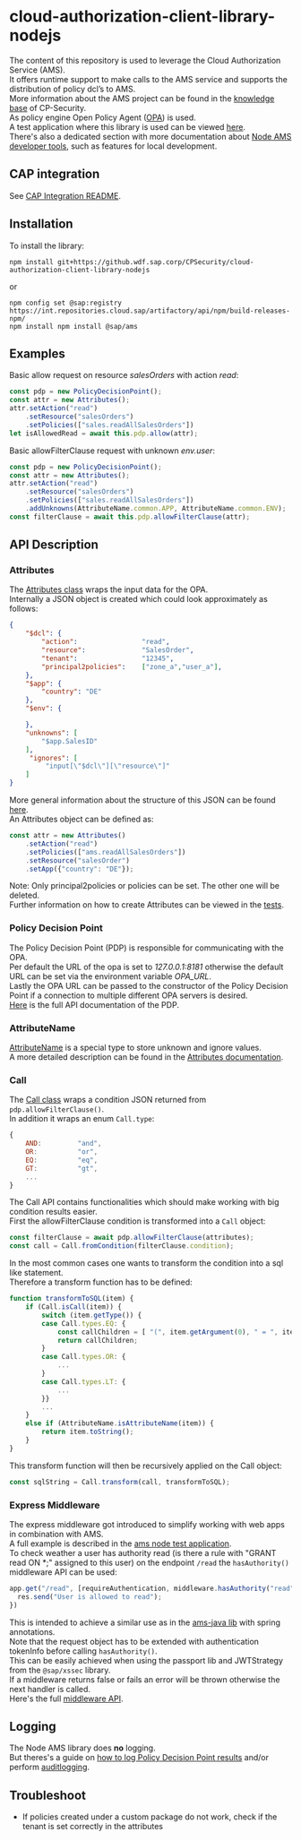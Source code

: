 # cloud-authorization-client-library-nodejs

The content of this repository is used to leverage the Cloud Authorization Service (AMS).<br/>
It offers runtime support to make calls to the AMS service and supports the distribution of policy dcl’s to AMS.<br/>
More information about the AMS project can be found in the [knowledge base](https://github.wdf.sap.corp/pages/CPSecurity/Knowledge-Base/13_AuthorizationManagementService(AMS)/AMS_basics/) of CP-Security.<br/>
As policy engine Open Policy Agent ([OPA](https://www.openpolicyagent.org/)) is used.<br/>
A test application where this library is used can be viewed [here](https://github.wdf.sap.corp/CPSecurity/cloud-authorization-nodejs-testapp).<br/>
There's also a dedicated section with more documentation about [Node AMS developer tools](doc/DeveloperTools.md), such as features for local development.

## CAP integration
See [CAP Integration README](./lib/cap/README.md).

## Installation
To install the library:
```
npm install git+https://github.wdf.sap.corp/CPSecurity/cloud-authorization-client-library-nodejs
```
or
```
npm config set @sap:registry https://int.repositories.cloud.sap/artifactory/api/npm/build-releases-npm/
npm install npm install @sap/ams
```

## Examples
Basic allow request on resource *salesOrders* with action *read*:
```javascript
const pdp = new PolicyDecisionPoint();
const attr = new Attributes();
attr.setAction("read")
	.setResource("salesOrders")
	.setPolicies(["sales.readAllSalesOrders"])
let isAllowedRead = await this.pdp.allow(attr);
```
Basic allowFilterClause request with unknown *$env.$user*:
```javascript
const pdp = new PolicyDecisionPoint();
const attr = new Attributes();
attr.setAction("read")
	.setResource("salesOrders")
	.setPolicies(["sales.readAllSalesOrders"])
	.addUnknowns(AttributeName.common.APP, AttributeName.common.ENV);
const filterClause = await this.pdp.allowFilterClause(attr);
```

## API Description

### Attributes

The [Attributes class](doc/API/Attributes.md) wraps the input data for the OPA.<br/>
Internally a JSON object is created which could look approximately as follows:
```json
{
	"$dcl": {
		"action":                "read",
		"resource":              "SalesOrder",
		"tenant":                "12345",
		"principal2policies":    ["zone_a","user_a"],
	},
	"$app": {
		"country": "DE"
	},
	"$env": {

	},
	"unknowns": [
		"$app.SalesID"
 	],
	 "ignores": [
		 "input[\"$dcl\"][\"resource\"]"
	]
}
```
More general information about the structure of this JSON can be found [here](https://github.wdf.sap.corp/CPSecurity/cas-dcl-ide/blob/master/documentation/DCLRuntime.md).<br/>
An Attributes object can be defined as:
```javascript
const attr = new Attributes()
	.setAction("read")
	.setPolicies(["ams.readAllSalesOrders"])
	.setResource("salesOrder")
	.setApp({"country": "DE"});
```
Note: Only principal2policies or policies can be set. The other one will be deleted.<br/>
Further information on how to create Attributes can be viewed in the [tests](https://github.wdf.sap.corp/CPSecurity/cloud-authorization-client-library-nodejs/blob/master/test/unit/attributes_test.js).<br/>

### Policy Decision Point

The Policy Decision Point (PDP) is responsible for communicating with the OPA.<br/>
Per default the URL of the opa is set to *127.0.0.1:8181* otherwise the default URL can be set via the environment variable *OPA_URL*.<br/>
Lastly the OPA URL can be passed to the constructor of the Policy Decision Point if a connection to multiple different OPA servers is desired.<br/>
[Here](doc/API/PolicyDecisionPoint.md) is the full API documentation of the PDP.

### AttributeName

[AttributeName](doc/API/AttributeName.md) is a special type to store unknown and ignore values.<br/>
A more detailed description can be found in the [Attributes documentation](https://github.wdf.sap.corp/CPSecurity/cas-dcl-ide/blob/master/documentation/DCLRuntime.md#attribute-structure-and-naming).

### Call

The [Call class](doc/API/Call.md) wraps a condition JSON returned from `pdp.allowFilterClause()`.<br/>
In addition it wraps an enum `Call.type`:
```javascript
{
	AND:         "and",
	OR:          "or",
	EQ:          "eq",
	GT:          "gt",
	...
}
```
The Call API contains functionalities which should make working with big condition results easier.<br/>
First the allowFilterClause condition is transformed into a `Call` object:
```javascript
const filterClause = await pdp.allowFilterClause(attributes);
const call = Call.fromCondition(filterClause.condition);
```
In the most common cases one wants to transform the condition into a sql like statement.<br/>
Therefore a transform function has to be defined:
```javascript
function transformToSQL(item) {
	if (Call.isCall(item)) {
		switch (item.getType()) {
		case Call.types.EQ: {
			const callChildren = [ "(", item.getArgument(0), " = ", item.getArgument(1), ")" ];
			return callChildren;
		}
		case Call.types.OR: {
			...
		}
		case Call.types.LT: {
			...
		}}
		...
	}
	else if (AttributeName.isAttributeName(item)) {
		return item.toString();
	}
}
```
This transform function will then be recursively applied on the Call object:
```javascript
const sqlString = Call.transform(call, transformToSQL);
```

### Express Middleware

The express middleware got introduced to simplify working with web apps in combination with AMS.<br/>
A full example is described in the [ams node test application](https://github.wdf.sap.corp/CPSecurity/cloud-authorization-nodejs-testapp/blob/master/node-webserver/index.js).<br/>
To check weather a user has authority read (is there a rule with "GRANT read ON *;" assigned to this user) on the endpoint `/read` the `hasAuthority()` middleware API can be used:
```javascript
app.get("/read", [requireAuthentication, middleware.hasAuthority("read")], (req, res) => {
  res.send("User is allowed to read");
})
```
This is intended to achieve a similar use as in the [ams-java lib](https://github.wdf.sap.corp/CPSecurity/cloud-authorization-client-library-java/tree/acdde19f241832ba6917f322f9215a64948746cf/spring-ams) with spring annotations.<br/>
Note that the request object has to be extended with authentication tokenInfo before calling `hasAuthority()`.<br/>
This can be easily achieved when using the passport lib and JWTStrategy from the `@sap/xssec` library.<br/>
If a middleware returns false or fails an error will be thrown otherwise the next handler is called.<br/>
Here's the full [middleware API](doc/API/Middleware.md).

## Logging

The Node AMS library does **no** logging.<br/>
But theres's a guide on [how to log Policy Decision Point results](doc/Logging/LogPdp.md) and/or perform [auditlogging](doc/Logging/AuditLog.md).

## Troubleshoot

- If policies created under a custom package do not work, check if the tenant is set correctly in the attributes

